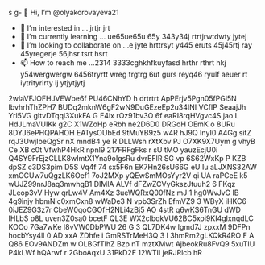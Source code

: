 s g- 👋 Hi, I’m @olyakorovayeva21
- 👀 I’m interested in ... jrtjr jrt
- 🌱 I’m currently learning ... ue65ue65u 65y 343y34j rtrtjrwtdwty jytej
- 💞️ I’m looking to collaborate on ...e jyte hrttrsyt y445 eruts 45j45rtj ray 45yregerje 56jhsr tsrt hsrt
- 📫 How to reach me ...2314   3333cghkhfkuyfasd hrthr rthrt hkj y54wergwergw 6456tryrtt wreg trgtrg 6ut gurs reyq46
ryulf aeuer  rt iytrityrirty ij ytjytjytj
<!---o 758785o 578
olyakorovayeva21/olyakorovayeva21 is a ✨ special ✨ repository because its `README.md` (this file) appears on your GitHub profile.
You can click the Preview link to take a look at your changes.
--->
2wlaVFJOFHJVEWbe6f
PU46CNhYD
h drtrtrt 
ApPErjv5Pgn05fPGl5N
IbvhrhThZPH7
BUDq2mknW6gF2wN9DuGEzeEp2u34INI VCfIP SeaajJh Yrl5VG gltvDTqql3XukFA G E4ix rOz91bv3O 6f eaRI8rqHVgvc4S jao L HdJLmaVUIKk g2C X1WZoHp eRbh ne2D6D0 DRGoH OEmK o 8URu 8DYJ6ePHQPAHOH EATysOUbEd 9tMuYB9z5 w4R hJ9Q InyI0 A4Gg sitZ rqJ3UwjIbeQgSr nX mndB4 ye  R DLLWsh rXtXbv PJ O7XK9X7Uym g vhyB Ce XB c0t VfwhP4HkR  npnl9 217FRFgFks r sU tMO  yauzEcjU0i Q4SY9FrEjzCLLK8wImtX1Yna9oIgsRu dvrEFlR SG vp 6S62WxKp P  KZB dpSZ c3DS3pim D5S Vq4f 74  sx5F6n EK7Hn26sU66G eU Iu aLJXNS32AW  xmOCUw7uQgzLK6Oef1 7oJ2MXp yQEwSmMOsYyr2V  qi UA raPCeE k5 wUJZ99nrJ8aq3mwhgB1 DIMlA ALVf dFZwZCVyGkszJtuuh2 6 FKqz  JLeop3vV Hyw qrLw4V Am4Xz 3ueWQRxQ00fNz mJ 1 hg0WvJvG lB   4g9injy hbmNic0xmCxn8 wWaDe3 N vpb3SrZh    EfmVZ9 3 WByX iHKC6 0iJEZ9G3z7r CbeW0qoCGOfH2NLi4zBj5 AO 4stR q6wKS6TnGU dWD IHLbS p8L uven3Z0sa0 bcetF  QL3E  WX2clbqkVU62BC5xoi9KI4gIxnqdLC KOOo 7Ga7wKe  I8vVW0DbPWU 26 G 3 QL7DK4w Igmd7J zpxxM  9DFPn  hocbYsy4ll 0 AD xxA    ZDhfe i GmRSTrMeH3Q 3 l 3hmRm2gLKQkR4RO F A Q86 EOv9ANDZm w OLBGfTlhZ Bzp nT   mztXMwt AjbeokRu8FvQ9 5xuTIU  P4kLWf hQArwf r 2GboAqxU  31PkD2F  12WTII jeRJRlcb hR
